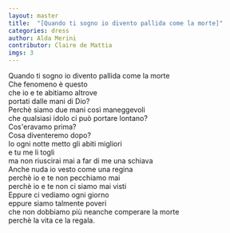 ```yaml
---
layout: master
title:  "[Quando ti sogno io divento pallida come la morte]"
categories: dress
author: Alda Merini
contributor: Claire de Mattia
imgs: 3
---
```


Quando ti sogno io divento pallida come la morte  
Che fenomeno è questo  
che io e te abitiamo altrove  
portati dalle mani di Dio?  
Perchè siamo due mani così maneggevoli  
che qualsiasi idolo ci può portare lontano?  
Cos'eravamo prima?  
Cosa diventeremo dopo?  
Io ogni notte metto gli abiti migliori  
e tu me li togli  
ma non riuscirai mai a far di me una schiava  
Anche nuda io vesto come una regina  
perchè io e te non pecchiamo mai  
perchè io e te non ci siamo mai visti  
Eppure ci vediamo ogni giorno  
eppure siamo talmente poveri  
che non dobbiamo più neanche comperare la morte  
perchè la vita ce la regala.  



